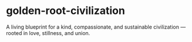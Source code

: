 # golden-root-civilization
A living blueprint for a kind, compassionate, and sustainable civilization — rooted in love, stillness, and union.
